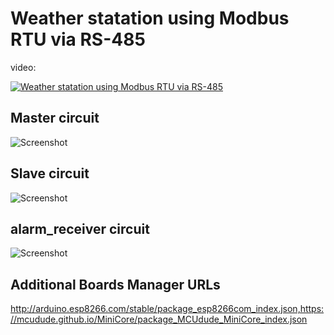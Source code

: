 # Weather statation using Modbus RTU via RS-485
video:

[![Weather statation using Modbus RTU via RS-485](https://img.youtube.com/vi/cA_JwE9GNac/0.jpg)](https://www.youtube.com/watch?v=cA_JwE9GNac)

## Master circuit
![Screenshot](/relative/path/to/master.png?raw=true)

## Slave circuit
![Screenshot](/relative/path/to/slave.png?raw=true)

## alarm_receiver circuit
![Screenshot](/relative/path/to/alarm_receiver.png?raw=true)

## Additional Boards Manager URLs
http://arduino.esp8266.com/stable/package_esp8266com_index.json,https://mcudude.github.io/MiniCore/package_MCUdude_MiniCore_index.json
